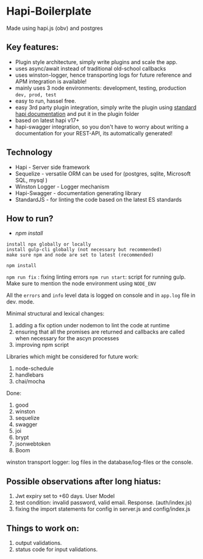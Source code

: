 # Hapi-Boilerplate
Made using hapi.js (obv) and postgres

## Key features: 
* Plugin style architecture, simply write plugins and scale the app.
* uses async/await instead of traditional old-school callbacks
* uses winston-logger, hence transporting logs for future reference and APM integration is available!
* mainly uses 3 node environments: development, testing, production `dev, prod, test`
* easy to run, hassel free.
* easy 3rd party plugin integration, simply write the plugin using [standard hapi documentation](https://hapi.dev/tutorials/plugins/?lang=en_US) and put it in the plugin folder
* based on latest hapi v17+
* hapi-swagger integration, so you don't have to worry about writing a documentation for your REST-API, its automatically generated!

## Technology
* Hapi - Server side framework
* Sequelize - versatile ORM can be used for (postgres, sqlite, Microsoft SQL, mysql )
* Winston Logger - Logger mechanism 
* Hapi-Swagger - documentation generating library
* StandardJS - for linting the code based on the latest ES standards



## How to run?
* *npm install*

```
install npx globally or locally
install gulp-cli globally (not necessary but recommended)
make sure npm and node are set to latest (recommended)
```

`npm install`

`npm run fix` : fixing linting errors
`npm run start`: script for running gulp. Make sure to mention the node environment using `NODE_ENV`

All the `errors` and `info` level data is logged on console and in `app.log` file in dev. mode. 


Minimal structural and lexical changes: 
1. adding a fix option under nodemon to lint the code at runtime
2. ensuring that all the promises are returned and callbacks are called when necessary for the ascyn processes
3. improving npm script


Libraries which might be considered for future work:

1. node-schedule
2. handlebars
3. chai/mocha

Done:

1. good
2. winston
3. sequelize
4. swagger
5. joi
6. brypt
7. jsonwebtoken
8. Boom 

winston transport logger: log files in the database/log-files or the console. 




## Possible observations after long hiatus:
1. Jwt expiry set to +60 days. User Model
2. test condition: invalid password, valid email. Response. (auth/index.js)
3. fixing the import statements for config in server.js and config/index.js

## Things to work on:
1. output validations.
2. status code for input validations.
